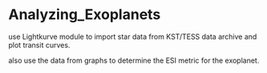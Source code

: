 # Analyzing_Exoplanets
use Lightkurve module to import star data from KST/TESS data archive and plot transit curves.

also use the data from graphs to determine the ESI metric for the exoplanet.
